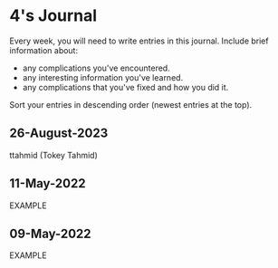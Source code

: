 # 4's Journal

Every week, you will need to write entries in this journal. Include brief information about:

* any complications you've encountered.
* any interesting information you've learned.
* any complications that you've fixed and how you did it.

Sort your entries in descending order (newest entries at the top).

## 26-August-2023
ttahmid (Tokey Tahmid)

## 11-May-2022

EXAMPLE

## 09-May-2022

EXAMPLE
